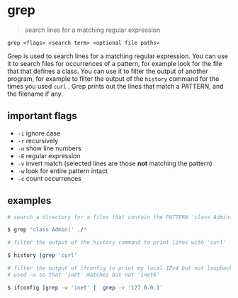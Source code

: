 # grep
> search lines for a matching regular expression  

`grep <flags> <search term> <optional file paths>`

Grep is used to search lines for a matching regular expression. You can use it to search files for occurrences of a pattern, for example look for the file that that defines a class. You can use it to filter the output of another program, for example to filter the output of the `history` command for the times you used `curl` . Grep prints out the lines that match a PATTERN, and the filename if any.

## important flags
* `-i` ignore case
* `-r` recursively
* `-n` show line numbers
* `-E` regular expression
* `-v` invert match (selected lines are those **not** matching the pattern)
* `-w` look for entire pattern intact
* `-c` count occurrences

## examples
``` sh
# search a directory for a files that contain the PATTERN 'class Admin('

$ grep 'class Admin(' ./*
```
``` sh
# filter the output of the history command to print lines with 'curl'

$ history |grep 'curl'
```
``` sh
# filter the output of ifconfig to print my local IPv4 but not loopback
# used -w so that 'inet' matches but not 'inet6'

$ ifconfig |grep -w 'inet' |  grep -v '127.0.0.1'
```
